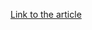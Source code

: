 [Link to the article](https://www.microsoft.com/security/blog/2021/09/21/catching-the-big-fish-analyzing-a-large-scale-phishing-as-a-service-operation/)
